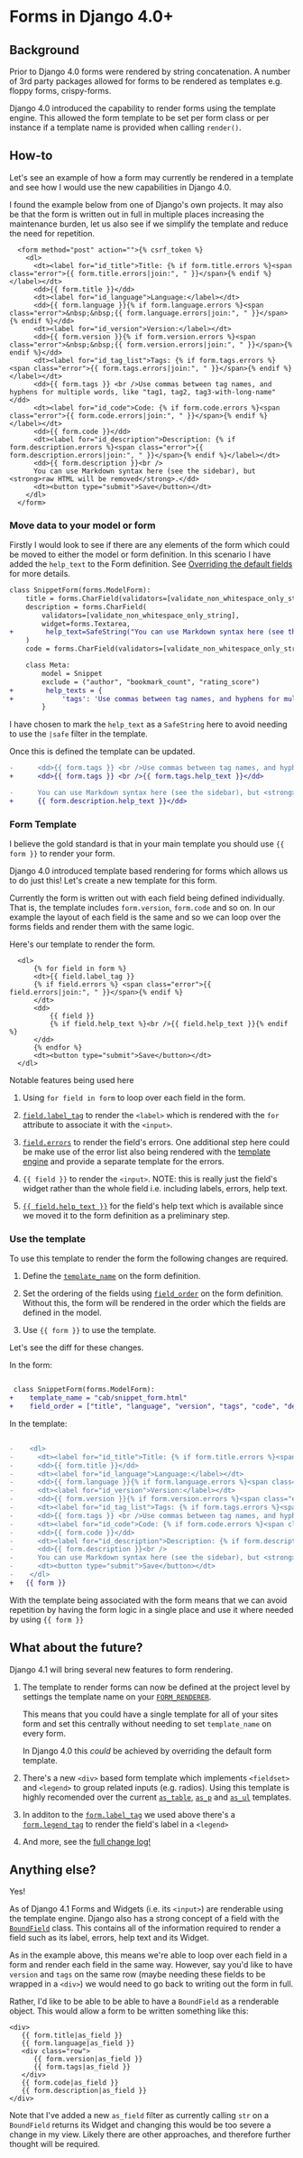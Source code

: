 # Forms in Django 4.0+

## Background

Prior to Django 4.0 forms were rendered by string concatenation. A number of 3rd party
packages allowed for forms to be rendered as templates e.g. floppy forms, crispy-forms.

Django 4.0 introduced the capability to render forms using the template engine.
This allowed the form template to be set per form class or per instance if a template 
name is provided when calling `render()`.

## How-to

Let's see an example of how a form may currently be rendered in a template and see
how I would use the new capabilities in Django 4.0.

I found the example below from one of Django's own projects. It may also be that the 
form is written out in full in multiple places increasing the maintenance burden, let us
also see if we simplify the template and reduce the need for repetition. 

``` html+django
  <form method="post" action="">{% csrf_token %}
    <dl>
      <dt><label for="id_title">Title: {% if form.title.errors %}<span class="error">{{ form.title.errors|join:", " }}</span>{% endif %}</label></dt>
      <dd>{{ form.title }}</dd>
      <dt><label for="id_language">Language:</label></dt>
      <dd>{{ form.language }}{% if form.language.errors %}<span class="error">&nbsp;&nbsp;{{ form.language.errors|join:", " }}</span>{% endif %}</dd>
      <dt><label for="id_version">Version:</label></dt>
      <dd>{{ form.version }}{% if form.version.errors %}<span class="error">&nbsp;&nbsp;{{ form.version.errors|join:", " }}</span>{% endif %}</dd>
      <dt><label for="id_tag_list">Tags: {% if form.tags.errors %}<span class="error">{{ form.tags.errors|join:", " }}</span>{% endif %} </label></dt>
      <dd>{{ form.tags }} <br />Use commas between tag names, and hyphens for multiple words, like "tag1, tag2, tag3-with-long-name"</dd>
      <dt><label for="id_code">Code: {% if form.code.errors %}<span class="error">{{ form.code.errors|join:", " }}</span>{% endif %}</label></dt>
      <dd>{{ form.code }}</dd>
      <dt><label for="id_description">Description: {% if form.description.errors %}<span class="error">{{ form.description.errors|join:", " }}</span>{% endif %}</label></dt>
      <dd>{{ form.description }}<br />
      You can use Markdown syntax here (see the sidebar), but <strong>raw HTML will be removed</strong>.</dd>
      <dt><button type="submit">Save</button></dt>
    </dl>
  </form>
```

### Move data to your model or form

Firstly I would look to see if there are any elements of the form which could
be moved to either the model or form definition. In this scenario I have added
the `help_text` to the Form definition. See 
[Overriding the default fields](https://docs.djangoproject.com/en/4.0/topics/forms/modelforms/#overriding-the-default-fields)
for more details.

``` diff
class SnippetForm(forms.ModelForm):
    title = forms.CharField(validators=[validate_non_whitespace_only_string])
    description = forms.CharField(
        validators=[validate_non_whitespace_only_string],
        widget=forms.Textarea,
+        help_text=SafeString("You can use Markdown syntax here (see the sidebar), but <strong>raw HTML will be removed</strong>."),
    )
    code = forms.CharField(validators=[validate_non_whitespace_only_string], widget=forms.Textarea)

    class Meta:
        model = Snippet
        exclude = ("author", "bookmark_count", "rating_score")
+        help_texts = {
+            'tags': 'Use commas between tag names, and hyphens for multiple words, like "tag1, tag2, tag3-with-long-name".',
        }
```

I have chosen to mark the `help_text` as a `SafeString` here to avoid needing 
to use the `|safe` filter in the template.

Once this is defined the template can be updated. 

``` diff
-      <dd>{{ form.tags }} <br />Use commas between tag names, and hyphens for multiple words, like "tag1, tag2, tag3-with-long-name"</dd>
+      <dd>{{ form.tags }} <br />{{ form.tags.help_text }}</dd>

-      You can use Markdown syntax here (see the sidebar), but <strong>raw HTML will be removed</strong>.</dd>
+      {{ form.description.help_text }}</dd>
```

### Form Template

I believe the gold standard is that in your main template you should use `{{ form }}`
to render your form.

Django 4.0 introduced template based rendering for forms which allows us to do
just this! Let's create a new template for this form. 

Currently the form is written out with each field being defined individually.
That is, the template includes `form.version`, `form.code` and so on. In our
example the layout of each field is the same and so we can loop over the forms
fields and render them with the same logic.

Here's our template to render the form.

``` html+django
  <dl>
      {% for field in form %}
      <dt>{{ field.label_tag }}
      {% if field.errors %} <span class="error">{{ field.errors|join:", " }}</span>{% endif %}
      </dt>
      <dd>
          {{ field }}        
          {% if field.help_text %}<br />{{ field.help_text }}{% endif %}
      </dd>
      {% endfor %}
      <dt><button type="submit">Save</button></dt>
  </dl>
```

Notable features being used here

1. Using `for field in form` to loop over each field in the form.

2. [`field.label_tag`](https://docs.djangoproject.com/en/4.0/ref/forms/api/#django.forms.BoundField.label_tag)
   to render the `<label>` which is rendered with the `for` attribute to 
   associate it with the `<input>`.

3. [`field.errors`](https://docs.djangoproject.com/en/4.0/ref/forms/api/#django.forms.BoundField.errors) 
    to render the field's errors. One additional step here could be make use of 
    the error list also being rendered with the 
    [template engine](https://docs.djangoproject.com/en/4.0/ref/forms/api/#customizing-the-error-list-format)
    and provide a separate template for the errors.

4. `{{ field }}` to render the `<input>`. NOTE: this is really just the field's 
    widget rather than the whole field i.e. including labels, errors, help text.

5. [`{{ field.help_text }}`](https://docs.djangoproject.com/en/4.0/ref/forms/api/#django.forms.BoundField.help_text)
   for the field's help text which is available since we moved it to the form 
   definition as a preliminary step. 

### Use the template

To use this template to render the form the following changes are required. 

1. Define the [`template_name`](https://docs.djangoproject.com/en/4.0/ref/forms/api/#template-name) 
   on the form definition. 

2. Set the ordering of the fields using [`field_order`](https://docs.djangoproject.com/en/4.0/ref/forms/api/#django.forms.Form.field_order) 
   on the form definition. Without this, the form will be rendered in the order which 
   the fields are defined in the model.

3. Use `{{ form }}` to use the template.

Let's see the diff for these changes.

In the form:

``` diff

 class SnippetForm(forms.ModelForm):
+    template_name = "cab/snippet_form.html"
+    field_order = ["title", "language", "version", "tags", "code", "description"]

```

In the template:

``` diff
 
-    <dl>
-      <dt><label for="id_title">Title: {% if form.title.errors %}<span class="error">{{ form.title.errors|join:", " }}</span>{% endif %}</label></dt>
-      <dd>{{ form.title }}</dd>
-      <dt><label for="id_language">Language:</label></dt>
-      <dd>{{ form.language }}{% if form.language.errors %}<span class="error">&nbsp;&nbsp;{{ form.language.errors|join:", " }}</span>{% endif %}</dd>
-      <dt><label for="id_version">Version:</label></dt>
-      <dd>{{ form.version }}{% if form.version.errors %}<span class="error">&nbsp;&nbsp;{{ form.version.errors|join:", " }}</span>{% endif %}</dd>
-      <dt><label for="id_tag_list">Tags: {% if form.tags.errors %}<span class="error">{{ form.tags.errors|join:", " }}</span>{% endif %} </label></dt>
-      <dd>{{ form.tags }} <br />Use commas between tag names, and hyphens for multiple words, like "tag1, tag2, tag3-with-long-name"</dd>
-      <dt><label for="id_code">Code: {% if form.code.errors %}<span class="error">{{ form.code.errors|join:", " }}</span>{% endif %}</label></dt>
-      <dd>{{ form.code }}</dd>
-      <dt><label for="id_description">Description: {% if form.description.errors %}<span class="error">{{ form.description.errors|join:", " }}</span>{% endif %}</label></dt>
-      <dd>{{ form.description }}<br />
-      You can use Markdown syntax here (see the sidebar), but <strong>raw HTML will be removed</strong>.</dd>
-      <dt><button type="submit">Save</button></dt>
-    </dl>
+   {{ form }} 
```

With the template being associated with the form means that we can avoid repetition
by having the form logic in a single place and use it where needed by using `{{ form }}`

## What about the future?

Django 4.1 will bring several new features to form rendering. 

1. The template to render forms can now be defined at the project level by
   settings the template name on your [`FORM_RENDERER`](https://docs.djangoproject.com/en/4.1/ref/settings/#form-renderer). 

   This means that you could have a single template for all of your sites form
   and set this centrally without needing to set `template_name` on every form.

   In Django 4.0 this _could_ be achieved by overriding the default form
   template. 

2. There's a new `<div>` based form template which implements `<fieldset>` and
   `<legend>` to group related inputs (e.g. radios). Using this template is
   highly recomended over the current [`as_table`](https://docs.djangoproject.com/en/4.0/ref/forms/api/#as-ul), 
   [`as_p`](https://docs.djangoproject.com/en/4.0/ref/forms/api/#as-p) and 
   [`as_ul`](https://docs.djangoproject.com/en/4.0/ref/forms/api/#as-ul) templates.

3. In additon to the [`form.label_tag`](https://docs.djangoproject.com/en/4.0/ref/forms/api/#django.forms.BoundField.label_tag) 
   we used above there's a 
   [`form.legend_tag`](https://docs.djangoproject.com/en/4.1/ref/forms/api/#django.forms.BoundField.legend_tag) 
   to render the field's label in a `<legend>`

4. And more, see the [full change log!](https://docs.djangoproject.com/en/dev/releases/4.1/#forms)

## Anything else?

Yes!

As of Django 4.1 Forms and Widgets (i.e. its `<input>`) are renderable using 
the template engine. Django also has a strong concept of a field with the 
[`BoundField`](https://docs.djangoproject.com/en/4.0/ref/forms/api/#django.forms.BoundField)
class. This contains all of the information required to render a field such as
its label, errors, help text and its Widget. 

As in the example above, this means we're able to loop over each field in a
form and render each field in the same way. However, say you'd like to have 
`version` and `tags` on the same row (maybe needing these fields to be wrapped 
in a `<div>`) we would need to go back to writing out the form in full. 

Rather, I'd like to be able to be able to have a `BoundField` as a renderable
object. This would allow a form to be written something like this:

``` html+django
<div>
   {{ form.title|as_field }}
   {{ form.language|as_field }}
   <div class="row">
      {{ form.version|as_field }}
      {{ form.tags|as_field }}
   </div>
   {{ form.code|as_field }}
   {{ form.description|as_field }}
</div>
```

Note that I've added a new `as_field` filter as currently calling `str` on a
`BoundField` returns its Widget and changing this would be too severe a
change in my view. Likely there are other approaches, and therefore further
thought will be required. 

